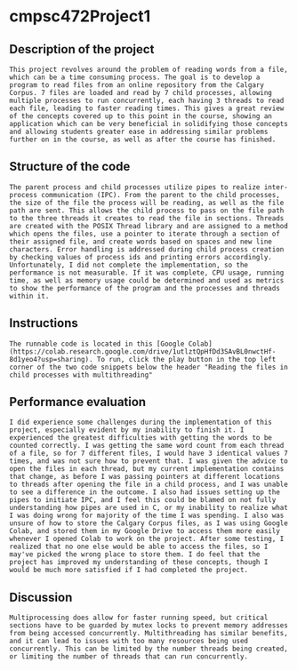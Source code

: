 # cmpsc472Project1

## Description of the project

    This project revolves around the problem of reading words from a file, which can be a time consuming process. The goal is to develop a program to read files from an online repository from the Calgary Corpus. 7 files are loaded and read by 7 child processes, allowing multiple processes to run concurrently, each having 3 threads to read each file, leading to faster reading times. This gives a great review of the concepts covered up to this point in the course, showing an application which can be very beneficial in solidifying those concepts and allowing students greater ease in addressing similar problems further on in the course, as well as after the course has finished. 

## Structure of the code

    The parent process and child processes utilize pipes to realize inter-process communication (IPC). From the parent to the child processes, the size of the file the process will be reading, as well as the file path are sent. This allows the child process to pass on the file path to the three threads it creates to read the file in sections. Threads are created with the POSIX Thread library and are assigned to a method which opens the files, use a pointer to iterate through a section of their assigned file, and create words based on spaces and new line characters. Error handling is addressed during child process creation by checking values of process ids and printing errors accordingly. Unfortunately, I did not complete the implementation, so the performance is not measurable. If it was complete, CPU usage, running time, as well as memory usage could be determined and used as metrics to show the performance of the program and the processes and threads within it. 

## Instructions

    The runnable code is located in this [Google Colab](https://colab.research.google.com/drive/1utlztQpHfDd3SAvBL0nwctHf-8d1yeo4?usp=sharing). To run, click the play button in the top left corner of the two code snippets below the header "Reading the files in child processes with multithreading"

## Performance evaluation

    I did experience some challenges during the implementation of this project, especially evident by my inability to finish it. I experienced the greatest difficulties with getting the words to be counted correctly. I was getting the same word count from each thread of a file, so for 7 different files, I would have 3 identical values 7 times, and was not sure how to prevent that. I was given the advice to open the files in each thread, but my current implementation contains that change, as before I was passing pointers at different locations to threads after opening the file in a child process, and I was unable to see a difference in the outcome. I also had issues setting up the pipes to initiate IPC, and I feel this could be blamed on not fully understanding how pipes are used in C, or my inability to realize what I was doing wrong for majority of the time I was spending. I also was unsure of how to store the Calgary Corpus files, as I was using Google Colab, and stored them in my Google Drive to access them more easily whenever I opened Colab to work on the project. After some testing, I realized that no one else would be able to access the files, so I may've picked the wrong place to store them. I do feel that the project has improved my understanding of these concepts, though I would be much more satisfied if I had completed the project. 

## Discussion

    Multiprocessing does allow for faster running speed, but critical sections have to be guarded by mutex locks to prevent memory addresses from being accessed concurrently. Multithreading has similar benefits, and it can lead to issues with too many resources being used concurrently. This can be limited by the number threads being created, or limiting the number of threads that can run concurrently. 
